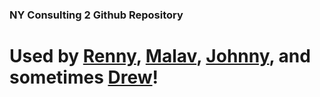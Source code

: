 ### NY Consulting 2 Github Repository

# Used by [Renny](mailto:renny_shih@gensler.com), [Malav](mailto:malav_rana@gensler.com), [Johnny](mailto:johnny_he@gensler.com), and sometimes [Drew](mailto:drew_reis@gensler.com)!
